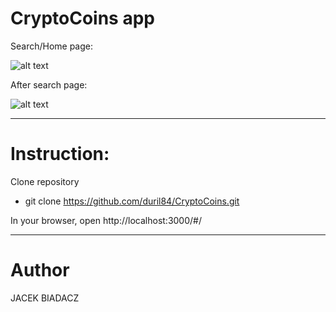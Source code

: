 # CryptoCoins app

Search/Home page:

![alt text](https://github.com/duril84/CryptoCoins/blob/master/screens/app_screen1.png)

After search page:

![alt text](https://github.com/duril84/CryptoCoins/blob/master/screens/app_screen2.png)

--------------------------------

# Instruction:
Clone repository
- git clone https://github.com/duril84/CryptoCoins.git

In your browser, open http://localhost:3000/#/

--------------------------------
# Author
JACEK BIADACZ
